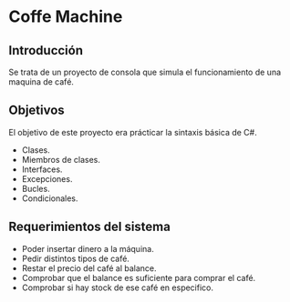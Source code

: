 # Coffe Machine
## Introducción
Se trata de un proyecto de consola que simula el funcionamiento de una maquina de café.
## Objetivos
El objetivo de este proyecto era prácticar la sintaxis básica de C#.
- Clases.
- Miembros de clases.
- Interfaces.
- Excepciones.
- Bucles.
- Condicionales.
## Requerimientos del sistema
- Poder insertar dinero a la máquina.
- Pedir distintos tipos de café.
- Restar el precio del café al balance.
- Comprobar que el balance es suficiente para comprar el café.
- Comprobar si hay stock de ese café en especifico.